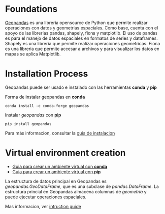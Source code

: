 # Foundations
[Geopandas](https://geopandas.org/en/stable/) es una libreria opensource de Python que permite realizar operaciones con datos y geometrias espaciales. Como base, cuenta con el apoyo de las librerias pandas, shapely, fiona y matplotlib. El uso de pandas es para el manejo de datos espaciales en formatos de series y dataframes. Shapely es una libreria que permite realizar operaciones geometricas. Fiona es una libreria que permite accesar a archivos y para visualizar los datos en mapas se aplica Matplotlib.

# Installation Process
Geopandas puede ser usado e instalado con las herramientas **conda** y **pip**

Forma de instalar geopandas en **conda**
````
conda install -c conda-forge geopandas
````

Instalar *geopandas* con **pip**
````
pip install geopandas
````

Para más informacion, consultar la [guia de instalacion](https://geopandas.org/en/stable/getting_started/install.html)

# Virtual environment creation
* [Guia para crear un ambiente virtual con **conda**]()
* [Guia para crear un ambiente virtual con **pip**]()

La estructura de datos principal en Geopandas es *geopandas.GeoDataFrame*, que es una subclase de *pandas.DataFrame*. La estructura princial en Geopandas almacena columnas de *geometria* y puede ejecutar operaciones espaciales.

Mas informacion, ver [intruction guide](https://geopandas.org/en/stable/getting_started/introduction.html#Concepts)

